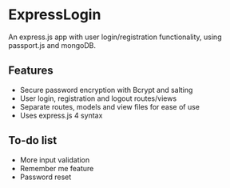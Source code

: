 # ExpressLogin
An express.js app with user login/registration functionality, using passport.js and mongoDB.

## Features

* Secure password encryption with Bcrypt and salting
* User login, registration and logout routes/views
* Separate routes, models and view files for ease of use
* Uses express.js 4 syntax

## To-do list

* More input validation
* Remember me feature
* Password reset
